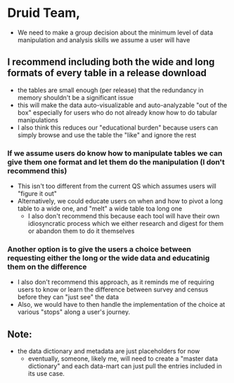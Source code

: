 # Druid Team,
- We need to make a group decision about the minimum level of data manipulation and analysis skills we assume a user will have

## I recommend including both the wide and long formats of every table in a release download
- the tables are small enough (per release) that the redundancy in memory shouldn't be a significant issue
- this will make the data auto-visualizable and auto-analyzable "out of the box" especially for users who do not already know how to do tabular manipulations
- I also think this reduces our "educational burden" because users can simply browse and use the table the "like" and ignore the rest

### If we assume users do know how to manipulate tables we can give them one format and let them do the manipulation (I don't recommend this)
- This isn't too different from the current QS which assumes users will "figure it out"
- Alternatively, we could educate users on when and how to pivot a long table to a wide one, and "melt" a wide table toa long one
    - I also don't recommend this because each tool will have their own idiosyncratic process which we either research and digest for them or abandon them to do it themselves

### Another option is to give the users a choice between requesting either the long or the wide data and educatinig them on the difference
- I also don't recommend this approach, as it reminds me of requiring users to know or learn the difference between survey and census before they can "just see" the data
- Also, we would have to then handle the implementation of the choice at various "stops" along a user's journey.

## Note:
- the data dictionary and metadata are just placeholders for now
    - eventually, someone, likely me, will need to create a "master data dictionary" and each data-mart can just pull the entries included in its use case.
